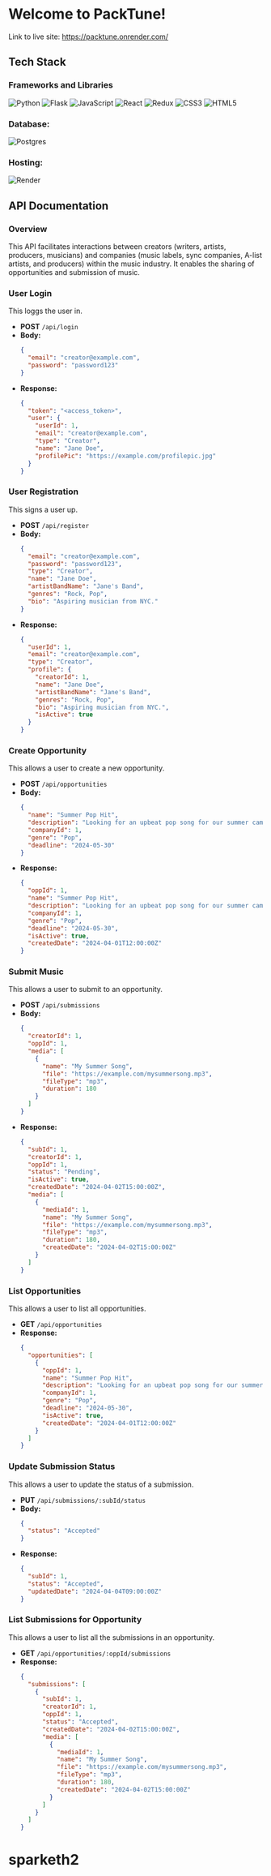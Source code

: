 # Welcome to PackTune!

Link to live site: https://packtune.onrender.com/

## Tech Stack
### Frameworks and Libraries
![Python](https://img.shields.io/badge/python-3670A0?style=for-the-badge&logo=python&logoColor=ffdd54) ![Flask](https://img.shields.io/badge/flask-%23000.svg?style=for-the-badge&logo=flask&logoColor=white) ![JavaScript](https://img.shields.io/badge/javascript-%23323330.svg?style=for-the-badge&logo=javascript&logoColor=%23F7DF1E) ![React](https://img.shields.io/badge/react-%2320232a.svg?style=for-the-badge&logo=react&logoColor=%2361DAFB) ![Redux](https://img.shields.io/badge/redux-%23593d88.svg?style=for-the-badge&logo=redux&logoColor=white) ![CSS3](https://img.shields.io/badge/css3-%231572B6.svg?style=for-the-badge&logo=css3&logoColor=white) ![HTML5](https://img.shields.io/badge/html5-%23E34F26.svg?style=for-the-badge&logo=html5&logoColor=white)

 ### Database:
 ![Postgres](https://img.shields.io/badge/postgres-%23316192.svg?style=for-the-badge&logo=postgresql&logoColor=white)

 ### Hosting:
 ![Render](https://img.shields.io/badge/Render-%46E3B7.svg?style=for-the-badge&logo=render&logoColor=white)

## API Documentation

### Overview
This API facilitates interactions between creators (writers, artists, producers, musicians) and companies (music labels, sync companies, A-list artists, and producers) within the music industry. It enables the sharing of opportunities and submission of music.

### User Login

This loggs the user in.

- **POST** `/api/login`
- **Body:**
  ```json
  {
    "email": "creator@example.com",
    "password": "password123"
  }
  ```
- **Response:**
  ```json
  {
    "token": "<access_token>",
    "user": {
      "userId": 1,
      "email": "creator@example.com",
      "type": "Creator",
      "name": "Jane Doe",
      "profilePic": "https://example.com/profilepic.jpg"
    }
  }
  ```

### User Registration

This signs a user up.

- **POST** `/api/register`
- **Body:**
  ```json
  {
    "email": "creator@example.com",
    "password": "password123",
    "type": "Creator",
    "name": "Jane Doe",
    "artistBandName": "Jane's Band",
    "genres": "Rock, Pop",
    "bio": "Aspiring musician from NYC."
  }
  ```
- **Response:**
  ```json
  {
    "userId": 1,
    "email": "creator@example.com",
    "type": "Creator",
    "profile": {
      "creatorId": 1,
      "name": "Jane Doe",
      "artistBandName": "Jane's Band",
      "genres": "Rock, Pop",
      "bio": "Aspiring musician from NYC.",
      "isActive": true
    }
  }
  ```

### Create Opportunity

This allows a user to create a new opportunity.

- **POST** `/api/opportunities`
- **Body:**
  ```json
  {
    "name": "Summer Pop Hit",
    "description": "Looking for an upbeat pop song for our summer campaign.",
    "companyId": 1,
    "genre": "Pop",
    "deadline": "2024-05-30"
  }
  ```
- **Response:**
  ```json
  {
    "oppId": 1,
    "name": "Summer Pop Hit",
    "description": "Looking for an upbeat pop song for our summer campaign.",
    "companyId": 1,
    "genre": "Pop",
    "deadline": "2024-05-30",
    "isActive": true,
    "createdDate": "2024-04-01T12:00:00Z"
  }
  ```

### Submit Music

This allows a user to submit to an opportunity.

- **POST** `/api/submissions`
- **Body:**
  ```json
  {
    "creatorId": 1,
    "oppId": 1,
    "media": [
      {
        "name": "My Summer Song",
        "file": "https://example.com/mysummersong.mp3",
        "fileType": "mp3",
        "duration": 180
      }
    ]
  }
  ```
- **Response:**
  ```json
  {
    "subId": 1,
    "creatorId": 1,
    "oppId": 1,
    "status": "Pending",
    "isActive": true,
    "createdDate": "2024-04-02T15:00:00Z",
    "media": [
      {
        "mediaId": 1,
        "name": "My Summer Song",
        "file": "https://example.com/mysummersong.mp3",
        "fileType": "mp3",
        "duration": 180,
        "createdDate": "2024-04-02T15:00:00Z"
      }
    ]
  }
  ```

### List Opportunities

This allows a user to list all opportunities.

- **GET** `/api/opportunities`
- **Response:**
  ```json
  {
    "opportunities": [
      {
        "oppId": 1,
        "name": "Summer Pop Hit",
        "description": "Looking for an upbeat pop song for our summer campaign.",
        "companyId": 1,
        "genre": "Pop",
        "deadline": "2024-05-30",
        "isActive": true,
        "createdDate": "2024-04-01T12:00:00Z"
      }
    ]
  }
  ```

### Update Submission Status

This allows a user to update the status of a submission.

- **PUT** `/api/submissions/:subId/status`
- **Body:**
  ```json
  {
    "status": "Accepted"
  }
  ```
- **Response:**
  ```json
  {
    "subId": 1,
    "status": "Accepted",
    "updatedDate": "2024-04-04T09:00:00Z"
  }
  ```

### List Submissions for Opportunity

This allows a user to list all the submissions in an opportunity.

- **GET** `/api/opportunities/:oppId/submissions`
- **Response:**
  ```json
  {
    "submissions": [
      {
        "subId": 1,
        "creatorId": 1,
        "oppId": 1,
        "status": "Accepted",
        "createdDate": "2024-04-02T15:00:00Z",
        "media": [
          {
            "mediaId": 1,
            "name": "My Summer Song",
            "file": "https://example.com/mysummersong.mp3",
            "fileType": "mp3",
            "duration": 180,
            "createdDate": "2024-04-02T15:00:00Z"
          }
        ]
      }
    ]
  }
  ```
# sparketh2
